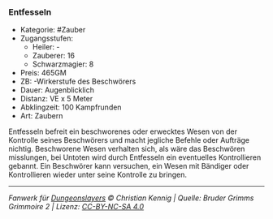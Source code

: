 ### Entfesseln

- Kategorie: #Zauber
- Zugangsstufen:
  - Heiler: -
  - Zauberer: 16
  - Schwarzmagier: 8
- Preis: 465GM
- ZB: -Wirkerstufe des Beschwörers
- Dauer: Augenblicklich
- Distanz: VE x 5 Meter
- Abklingzeit: 100 Kampfrunden
- Art: Zaubern

Entfesseln befreit ein beschworenes oder erwecktes Wesen von der Kontrolle seines Beschwörers und macht jegliche Befehle oder Aufträge nichtig. Beschworene Wesen verhalten sich, als wäre das Beschwören misslungen, bei Untoten wird durch Entfesseln ein eventuelles Kontrollieren gebannt. Ein Beschwörer kann versuchen, ein Wesen mit Bändiger oder Kontrollieren wieder unter seine Kontrolle zu bringen.

---

_Fanwerk für [Dungeonslayers](https://www.dungeonslayers.net/) © Christian Kennig | Quelle: Bruder Grimms Grimmoire 2 | Lizenz: [CC-BY-NC-SA 4.0](https://creativecommons.org/licenses/by-nc-sa/4.0/deed.de)_
